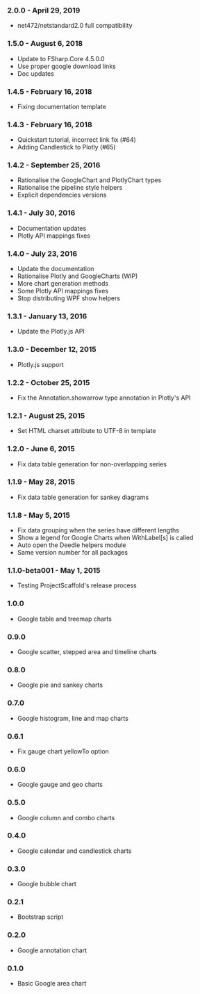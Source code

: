 ### 2.0.0 - April 29, 2019
* net472/netstandard2.0 full compatibility

### 1.5.0 - August 6, 2018
* Update to FSharp.Core 4.5.0.0
* Use proper google download links
* Doc updates

### 1.4.5 - February 16, 2018
* Fixing documentation template

### 1.4.3 - February 16, 2018
* Quickstart tutorial, incorrect link fix (#64)
* Adding Candlestick to Plotly (#65)

### 1.4.2 - September 25, 2016
* Rationalise the GoogleChart and PlotlyChart types
* Rationalise the pipeline style helpers
* Explicit dependencies versions

### 1.4.1 - July 30, 2016
* Documentation updates
* Plotly API mappings fixes

### 1.4.0 - July 23, 2016
* Update the documentation
* Rationalise Plotly and GoogleCharts (WIP)
* More chart generation methods
* Some Plotly API mappings fixes
* Stop distributing WPF show helpers

### 1.3.1 - January 13, 2016
* Update the Plotly.js API

### 1.3.0 - December 12, 2015
* Plotly.js support

### 1.2.2 - October 25, 2015
* Fix the Annotation.showarrow type annotation in Plotly's API

### 1.2.1 - August 25, 2015
* Set HTML charset attribute to UTF-8 in template

### 1.2.0 - June 6, 2015
* Fix data table generation for non-overlapping series

### 1.1.9 - May 28, 2015
* Fix data table generation for sankey diagrams

### 1.1.8 - May 5, 2015
* Fix data grouping when the series have different lengths
* Show a legend for Google Charts when WithLabel[s] is called
* Auto open the Deedle helpers module
* Same version number for all packages

### 1.1.0-beta001 - May 1, 2015
* Testing ProjectScaffold's release process

### 1.0.0
* Google table and treemap charts

### 0.9.0
* Google scatter, stepped area and timeline charts

### 0.8.0
* Google pie and sankey charts

### 0.7.0
* Google histogram, line and map charts

### 0.6.1
* Fix gauge chart yellowTo option

### 0.6.0
* Google gauge and geo charts

### 0.5.0
* Google column and combo charts

### 0.4.0
* Google calendar and candlestick charts

### 0.3.0
* Google bubble chart

### 0.2.1
* Bootstrap script

### 0.2.0
* Google annotation chart

### 0.1.0
* Basic Google area chart 